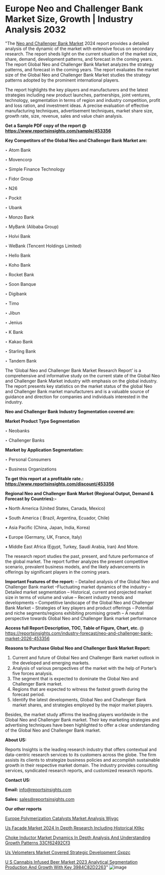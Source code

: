 # Europe Neo and Challenger Bank Market Size, Growth | Industry Analysis 2032

"The <a href=https://www.reportsinsights.com/sample/453356>Neo and Challenger Bank Market</a> 2024 report provides a detailed analysis of the dynamic of the market with extensive focus on secondary research. The report sheds light on the current situation of the market size, share, demand, development patterns, and forecast in the coming years. The report Global Neo and Challenger Bank Market analyzes the strategy patterns, and forecast in the coming years. The report evaluates the market size of the Global Neo and Challenger Bank Market studies the strategy patterns adopted by the prominent international players.

The report highlights the key players and manufacturers and the latest strategies including new product launches, partnerships, joint ventures, technology, segmentation in terms of region and industry competition, profit and loss ration, and investment ideas. A precise evaluation of effective manufacturing techniques, advertisement techniques, market share size, growth rate, size, revenue, sales and value chain analysis.

<strong>Get a Sample PDF copy of the report @ <a href=https://www.reportsinsights.com/sample/453356 style=color:#0000ff;>https://www.reportsinsights.com/sample/453356</a></strong>

<strong>Key Competitors of the Global Neo and Challenger Bank Market are:</strong>

‣ Atom Bank

‣ Movencorp

‣ Simple Finance Technology

‣ Fidor Group

‣ N26

‣ Pockit

‣ Ubank

‣ Monzo Bank

‣ MyBank (Alibaba Group)

‣ Holvi Bank

‣ WeBank (Tencent Holdings Limited)

‣ Hello Bank

‣ Koho Bank

‣ Rocket Bank

‣ Soon Banque

‣ Digibank

‣ Timo

‣ Jibun

‣ Jenius

‣ K Bank

‣ Kakao Bank

‣ Starling Bank

‣ Tandem Bank

The ‘Global Neo and Challenger Bank Market Research Report’ is a comprehensive and informative study on the current state of the Global Neo and Challenger Bank Market industry with emphasis on the global industry. The report presents key statistics on the market status of the global Neo and Challenger Bank market manufacturers and is a valuable source of guidance and direction for companies and individuals interested in the industry.

<strong>Neo and Challenger Bank Industry Segmentation covered are:</strong>

<strong>Market Product Type Segmentation</strong>

‣ Neobanks

‣ Challenger Banks

<strong>Market by Application Segmentation:</strong>

‣ Personal Consumers

‣ Business Organizations

<strong>To get this report at a profitable rate.: <a href=https://www.reportsinsights.com/discount/453356 style=color:#0000ff;>https://www.reportsinsights.com/discount/453356</a></strong>

<strong>Regional Neo and Challenger Bank Market (Regional Output, Demand &amp; Forecast by Countries):-</strong>

• North America (United States, Canada, Mexico)

• South America ( Brazil, Argentina, Ecuador, Chile)

• Asia Pacific (China, Japan, India, Korea)

• Europe (Germany, UK, France, Italy)

• Middle East Africa (Egypt, Turkey, Saudi Arabia, Iran) And More.

The research report studies the past, present, and future performance of the global market. The report further analyzes the present competitive scenario, prevalent business models, and the likely advancements in offerings by significant players in the coming years.

<strong>Important Features of the report:</strong>
– Detailed analysis of the Global Neo and Challenger Bank market
–Fluctuating market dynamics of the industry
–Detailed market segmentation
– Historical, current and projected market size in terms of volume and value
– Recent industry trends and developments
– Competitive landscape of the Global Neo and Challenger Bank Market
– Strategies of key players and product offerings
– Potential and niche segments/regions exhibiting promising growth
– A neutral perspective towards Global Neo and Challenger Bank market performance

<strong>Access full Report Description, TOC, Table of Figure, Chart, etc. </strong>@   <a href=https://reportsinsights.com/industry-forecast/neo-and-challenger-bank-market-2026-453356 style=color:#0000ff;>https://reportsinsights.com/industry-forecast/neo-and-challenger-bank-market-2026-453356</a>

<strong>Reasons to Purchase Global Neo and Challenger Bank Market Report:</strong>
1. Current and future of Global Neo and Challenger Bank market outlook in the developed and emerging markets.
2. Analysis of various perspectives of the market with the help of Porter’s five forces analysis.
3. The segment that is expected to dominate the Global Neo and Challenger Bank market.
4. Regions that are expected to witness the fastest growth during the forecast period.
5. Identify the latest developments, Global Neo and Challenger Bank market shares, and strategies employed by the major market players.

Besides, the market study affirms the leading players worldwide in the Global Neo and Challenger Bank market. Their key marketing strategies and advertising techniques have been highlighted to offer a clear understanding of the Global Neo and Challenger Bank market.

<strong><strong>About US</strong>:</strong>

Reports Insights is the leading research industry that offers contextual and data-centric research services to its customers across the globe. The firm assists its clients to strategize business policies and accomplish sustainable growth in their respective market domain. The industry provides consulting services, syndicated research reports, and customized research reports.

<strong>Contact US:</strong>

<p class=><b>Email:</b> <a href=mailto:info@reportsinsights.com>info@reportsinsights.com</a></p>
<p class=><b>Sales:</b> <a href=mailto:sales@reportsinsights.com>sales@reportsinsights.com</a></p>

<strong>Our other reports</strong>

<a href=https://www.linkedin.com/pulse/europe-polymerization-catalysts-market-analysis-wjvgc/>Europe Polymerization Catalysts Market Analysis Wjvgc</a>

<a href=https://www.linkedin.com/pulse/us-facade-market-2024-in-depth-research-including-historical-ktlkc/>Us Facade Market 2024 In Depth Research Including Historical Ktlkc</a>

<a href=https://medium.com/@jagruti.reportsinsights/choke-inductor-market-dynamics-in-depth-analysis-and-understanding-growth-patterns-33cf62492cf3>Choke Inductor Market Dynamics In Depth Analysis And Understanding Growth Patterns 33Cf62492Cf3</a>

<a href=https://www.linkedin.com/pulse/us-velometers-market-covered-strategic-development-gxpzc/>Us Velometers Market Covered Strategic Development Gxpzc</a>

<a href=https://medium.com/@singhaakesh50/u-s-cannabis-infused-beer-market-2023-analytical-segmentation-production-and-growth-with-key-3984c82d2263>U S Cannabis Infused Beer Market 2023 Analytical Segmentation Production And Growth With Key 3984C82D2263</a>"
![image](https://github.com/Jaayaachit/RIResearch/assets/158452289/c0f6ae66-aa8e-4d6f-ac16-6b50952023be)
